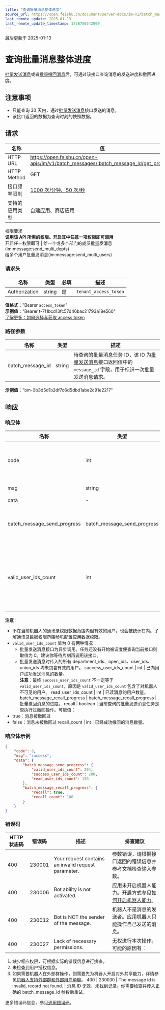 ```yaml
---
title: "查询批量消息整体进度"
source_url: https://open.feishu.cn/document/server-docs/im-v1/batch_message/get_progress
last_remote_update: 2025-01-13
last_remote_update_timestamp: 1736756542000
---
```

最后更新于 2025-01-13

# 查询批量消息整体进度

[批量发送消息](https://open.feishu.cn/document/ukTMukTMukTM/ucDO1EjL3gTNx4yN4UTM)或者[批量撤回消息](https://open.feishu.cn/document/uAjLw4CM/ukTMukTMukTM/reference/im-v1/batch_message/delete)后，可通过该接口查询消息的发送进度和撤回进度。

## 注意事项
- 只能查询 30 天内，通过[批量发送消息](https://open.feishu.cn/document/ukTMukTMukTM/ucDO1EjL3gTNx4yN4UTM)接口发送的消息。
- 该接口返回的数据为查询时刻的快照数据。

## 请求
名称 | 值
---|---
HTTP URL | https://open.feishu.cn/open-apis/im/v1/batch_messages/:batch_message_id/get_progress
HTTP Method | GET
接口频率限制 | [1000 次/分钟、50 次/秒](https://open.feishu.cn/document/ukTMukTMukTM/uUzN04SN3QjL1cDN)
支持的应用类型 | 自建应用、商店应用
权限要求  
            **调用该 API 所需的权限。开启其中任意一项权限即可调用**  
            开启任一权限即可 | 给一个或多个部门的成员批量发消息(im:message:send_multi_depts)  
            给多个用户批量发消息(im:message:send_multi_users)

### 请求头

名称 | 类型 | 必填 | 描述
--- | --- | --- | ---
Authorization | string | 是 | `tenant_access_token`  
**值格式**："Bearer `access_token`"  
**示例值**："Bearer t-7f1bcd13fc57d46bac21793a18e560"  
[了解更多：如何选择与获取 access token](https://open.feishu.cn/document/uAjLw4CM/ugTN1YjL4UTN24CO1UjN/trouble-shooting/how-to-choose-which-type-of-token-to-use)

### 路径参数

名称 | 类型 | 描述
--- | --- | ---
batch_message_id | string | 待查询的批量消息任务 ID，该 ID 为[批量发送消息](	https://open.feishu.cn/document/ukTMukTMukTM/ucDO1EjL3gTNx4yN4UTM)接口返回值中的 `message_id` 字段，用于标识一次批量发送消息请求。  
**示例值**："bm-0b3d5d1b2df7c6d5dbd1abe2c91e2217"

## 响应

### 响应体

名称 | 类型 | 描述
--- | --- | ---
code | int | 错误码，非 0 表示失败
msg | string | 错误描述
data | \- | \-
batch_message_send_progress | batch_message_send_progress | 批量发送消息的进度。
valid_user_ids_count | int | 批量发送消息请求中，有效的用户数量。  
**注意**：   
- 不在当前机器人的通讯录权限数据范围内但有效的用户，也会被统计在内。了解通讯录数据权限范围参见[配置应用数据权限](https://open.feishu.cn/document/home/introduction-to-scope-and-authorization/configure-app-data-permissions)。  
- `valid_user_ids_count` 值为 0 有两种情况：  
    - 批量发送消息接口为异步调用，任务还没有开始被调度便查询当前接口则取值为 0。建议你等待片刻再调用该接口。  
    - 批量发送消息时传入的所有 department_ids、open_ids、user_ids、union_ids 均未包含有效的用户。
success_user_ids_count | int | 已向用户成功发送消息的数量。  
**注意**：最终 `success_user_ids_count` 不一定等于 `valid_user_ids_count`，原因是 `valid_user_ids_count` 包含了对机器人不可见的用户。
read_user_ids_count | int | 已读消息的用户数量。
batch_message_recall_progress | batch_message_recall_progress | 批量撤回消息的进度。
recall | boolean | 当前查询的批量发送消息任务是否执行过撤回操作。可能值：  
- true：消息被撤回过  
- false：消息未被撤回过
recall_count | int | 已经成功撤回的消息数量。

### 响应体示例
```json
{
    "code": 0,
    "msg": "success",
    "data": {
        "batch_message_send_progress": {
            "valid_user_ids_count": 204,
            "success_user_ids_count": 200,
            "read_user_ids_count": 150
        },
        "batch_message_recall_progress": {
            "recall": true,
            "recall_count": 100
        }
    }
}
```

### 错误码

HTTP状态码 | 错误码 | 描述 | 排查建议
--- | --- | --- | ---
400 | 230001 | Your request contains an invalid request parameter. | 参数错误，请根据接口返回的错误信息并参考文档检查输入参数。
400 | 230006 | Bot ability is not activated. | 应用未开启机器人能力。开启方式参见[如何开启机器人能力](https://open.feishu.cn/document/uAjLw4CM/ugTN1YjL4UTN24CO1UjN/trouble-shooting/how-to-enable-bot-ability)。
400 | 230012 | Bot is NOT the sender of the message. | 机器人不是消息的发送者。应用机器人只能操作自己发送的消息。
400 | 230027 | Lack of necessary permissions. | 无权进行本次操作。可能的原因有：  
1. 缺少相应权限，可根据实际的错误信息进行排查。  
2. 未检查到用户授权信息。  
3. 如果需要机器人在外部群操作，则需要先为机器人开启对外共享能力，详情参见[机器人支持外部群和外部用户单聊](https://open.feishu.cn/document/uAjLw4CM/ukzMukzMukzM/develop-robots/add-bot-to-external-group)。
400 | 230030 | The message id is invalid, record not found. | 消息 ID 无效，未找到记录。你需要检查并传入正确的 batch_message_id 参数后重试。

更多错误码信息，参见[通用错误码](https://open.feishu.cn/document/ukTMukTMukTM/ugjM14COyUjL4ITN)。
